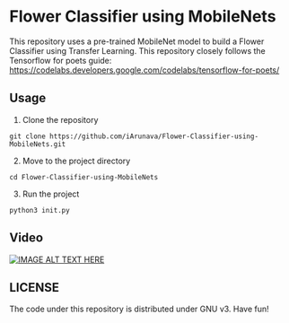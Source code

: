# Flower Classifier using MobileNets

This repository uses a pre-trained MobileNet model to build a Flower Classifier using Transfer Learning.
This repository closely follows the Tensorflow for poets guide: https://codelabs.developers.google.com/codelabs/tensorflow-for-poets/

## Usage

1. Clone the repository
```
git clone https://github.com/iArunava/Flower-Classifier-using-MobileNets.git
```

2. Move to the project directory

```
cd Flower-Classifier-using-MobileNets
```

3. Run the project

```
python3 init.py
```
## Video

[![IMAGE ALT TEXT HERE](https://user-images.githubusercontent.com/26242097/44311855-4771c000-a40c-11e8-88f3-e2075cbd8bde.png)](https://www.youtube.com/watch?v=AzmCYs5fAn0)


## LICENSE
The code under this repository is distributed under GNU v3.
Have fun!
